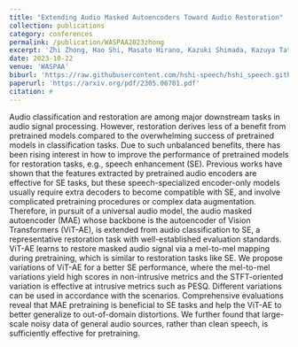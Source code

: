 ```yaml
---
title: "Extending Audio Masked Autoencoders Toward Audio Restoration"
collection: publications
category: conferences
permalink: /publication/WASPAA2023zhong
excerpt: 'Zhi Zhong, Hao Shi, Masato Hirano, Kazuki Shimada, Kazuya Tateishi, Takashi Shibuya, Shusuke Takahashi, Yuki Mitsufuji'
date: 2023-10-22
venue: 'WASPAA'
biburl: 'https://raw.githubusercontent.com/hshi-speech/hshi_speech.github.io/master/files/bib/waspaa-2023-zhong.txt'
paperurl: 'https://arxiv.org/pdf/2305.06701.pdf'
citation: #
---
```


Audio classification and restoration are among major downstream tasks in audio signal processing. However, restoration derives less of a benefit from pretrained models compared to the overwhelming success of pretrained models in classification tasks. Due to such unbalanced benefits, there has been rising interest in how to improve the performance of pretrained models for restoration tasks, e.g., speech enhancement (SE). Previous works have shown that the features extracted by pretrained audio encoders are effective for SE tasks, but these speech-specialized encoder-only models usually require extra decoders to become compatible with SE, and involve complicated pretraining procedures or complex data augmentation. Therefore, in pursuit of a universal audio model, the audio masked autoencoder (MAE) whose backbone is the autoencoder of Vision Transformers (ViT-AE), is extended from audio classification to SE, a representative restoration task with well-established evaluation standards. ViT-AE learns to restore masked audio signal via a mel-to-mel mapping during pretraining, which is similar to restoration tasks like SE. We propose variations of ViT-AE for a better SE performance, where the mel-to-mel variations yield high scores in non-intrusive metrics and the STFT-oriented variation is effective at intrusive metrics such as PESQ. Different variations can be used in accordance with the scenarios. Comprehensive evaluations reveal that MAE pretraining is beneficial to SE tasks and help the ViT-AE to better generalize to out-of-domain distortions. We further found that large-scale noisy data of general audio sources, rather than clean speech, is sufficiently effective for pretraining.
